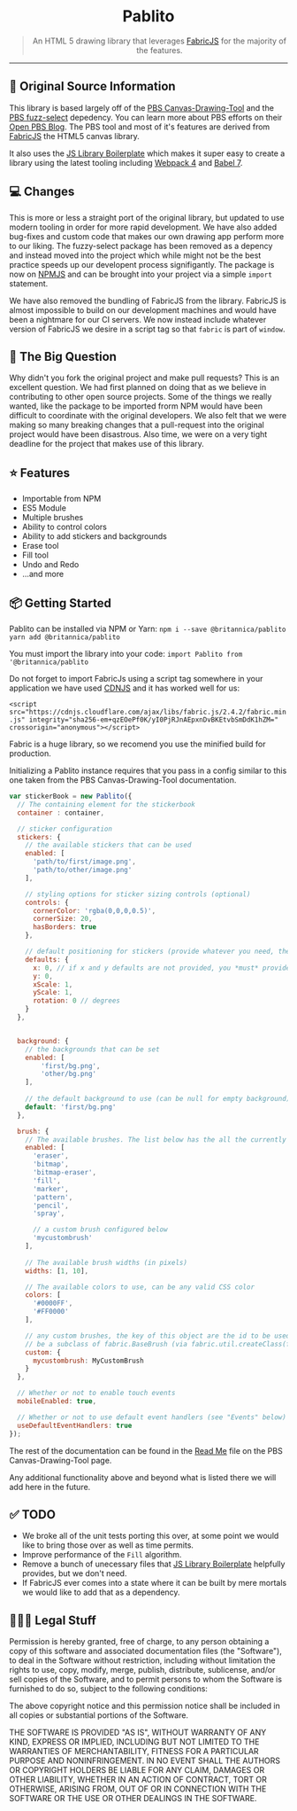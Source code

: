 
<div align="center">
<h1>Pablito</h1>
<blockquote>An HTML 5 drawing library that leverages <a href="http://fabricjs.com" target="_blank">FabricJS</a> for the majority of the features.</blockquote>

<hr />
</div>

## 📖 Original Source Information
This library is based largely off of the [PBS Canvas-Drawing-Tool](https://github.com/pbs/Canvas-Drawing-Tool) and the [PBS fuzz-select](https://github.com/pbs/fuzzy-select) depedency. You can learn more about PBS efforts on their [Open PBS Blog](https://open.pbs.org). The PBS tool and most of it's features are derived from [FabricJS](http://fabricjs.com) the HTML5 canvas library.

It also uses the [JS Library Boilerplate](https://github.com/hodgef/js-library-boilerplate) which makes it super easy to create a library using the latest tooling including [Webpack 4](https://webpack.js.org) and [Babel 7](https://babeljs.io).

## 💻 Changes

This is more or less a straight port of the original library, but updated to use modern tooling in order for more rapid development. We have also added bug-fixes and custom code that makes our own drawing app perform more to our liking. The fuzzy-select package has been removed as a depency and instead moved into the project which while might not be the best practice speeds up our developent process signifigantly. The package is now on [NPMJS](https://www.npmjs.com) and can be brought into your project via a simple `import` statement.

We have also removed the bundling of FabricJS from the library. FabricJS is almost impossible to build on our development machines and would have been a nightmare for our CI servers. We now instead include whatever version of FabricJS we desire in a script tag so that `fabric` is part of `window`.

## 🙋 The Big Question
Why didn't you fork the original project and make pull requests? This is an excellent question. We had first planned on doing that as we believe in contributing to other open source projects. Some of the things we really wanted, like the package to be imported frorm NPM would have been difficult to coordinate with the original developers. We also felt that we were making so many breaking changes that a pull-request into the original project would have been disastrous. Also time, we were on a very tight deadline for the project that makes use of this library.

## ⭐ Features
- Importable from NPM
- ES5 Module
- Multiple brushes
- Ability to control colors
- Ability to add stickers and backgrounds
- Erase tool
- Fill tool
- Undo and Redo
- ...and more

## 📦 Getting Started
Pablito can be installed via NPM or Yarn:
`npm i --save @britannica/pablito`
`yarn add @britannica/pablito`

You must import the library into your code:
`import Pablito from '@britannica/pablito`

Do not forget to import FabricJs using a script tag somewhere in your application we have used [CDNJS](https://cdnjs.com/libraries/fabric.js/) and it has worked well for us:

`<script src="https://cdnjs.cloudflare.com/ajax/libs/fabric.js/2.4.2/fabric.min.js" integrity="sha256-em+qzEOePf0K/yI0PjRJnAEpxnDvBKEtvbSmDdK1hZM=" crossorigin="anonymous"></script>`

Fabric is a huge library, so we recomend you use the minified build for production.

Initializing a Pablito instance requires that you pass in a config similar to this one taken from the PBS Canvas-Drawing-Tool documentation.

```js
var stickerBook = new Pablito({
  // The containing element for the stickerbook
  container : container,

  // sticker configuration
  stickers: {
    // the available stickers that can be used
    enabled: [
      'path/to/first/image.png',
      'path/to/other/image.png'
    ],

    // styling options for sticker sizing controls (optional)
    controls: {
      cornerColor: 'rgba(0,0,0,0.5)',
      cornerSize: 20,
      hasBorders: true
    },

    // default positioning for stickers (provide whatever you need, the rest defaults to reasonable values)
    defaults: {
      x: 0, // if x and y defaults are not provided, you *must* provide them when calling placeSticker()
      y: 0,
      xScale: 1,
      yScale: 1,
      rotation: 0 // degrees
    }
  },


  background: {
    // the backgrounds that can be set
    enabled: [
        'first/bg.png',
        'other/bg.png'
    ],
    
    // the default background to use (can be null for empty background)
    default: 'first/bg.png'
  },

  brush: {
    // The available brushes. The list below has the all the currently available ones (at the time of writing)
    enabled: [
      'eraser',
      'bitmap',
      'bitmap-eraser',
      'fill',
      'marker',
      'pattern',
      'pencil',
      'spray',

      // a custom brush configured below
      'mycustombrush'
    ], 
    
    // The available brush widths (in pixels)
    widths: [1, 10],

    // The available colors to use, can be any valid CSS color
    colors: [
      '#0000FF',
      '#FF0000'
    ],

    // any custom brushes, the key of this object are the id to be used in the enabled list above, and the value must
    // be a subclass of fabric.BaseBrush (via fabric.util.createClass(fabric.BaseBrush, { }) )
    custom: {
      mycustombrush: MyCustomBrush
    }
  },

  // Whether or not to enable touch events
  mobileEnabled: true,

  // Whether or not to use default event handlers (see "Events" below)
  useDefaultEventHandlers: true
});
```
The rest of the documentation can be found in the [Read Me](https://github.com/pbs/Canvas-Drawing-Tool) file on the PBS Canvas-Drawing-Tool page.

Any additional functionality above and beyond what is listed there we will add here in the future.

## ✅ TODO
- We broke all of the unit tests porting this over, at some point we would like to bring those over as well as time permits.
- Improve performance of the `Fill` algorithm.
- Remove a bunch of unecessary files that [JS Library Boilerplate](https://github.com/hodgef/js-library-boilerplate) helpfully provides, but we don't need.
- If FabricJS ever comes into a state where it can be built by mere mortals we would like to add that as a dependency.

## 👩🏼‍⚖️ Legal Stuff
Permission is hereby granted, free of charge, to any person obtaining a copy of this software and associated documentation files (the "Software"), to deal in the Software without restriction, including without limitation the rights to use, copy, modify, merge, publish, distribute, sublicense, and/or sell copies of the Software, and to permit persons to whom the Software is furnished to do so, subject to the following conditions:

The above copyright notice and this permission notice shall be included in all copies or substantial portions of the Software.

THE SOFTWARE IS PROVIDED "AS IS", WITHOUT WARRANTY OF ANY KIND, EXPRESS OR IMPLIED, INCLUDING BUT NOT LIMITED TO THE WARRANTIES OF MERCHANTABILITY, FITNESS FOR A PARTICULAR PURPOSE AND NONINFRINGEMENT. IN NO EVENT SHALL THE AUTHORS OR COPYRIGHT HOLDERS BE LIABLE FOR ANY CLAIM, DAMAGES OR OTHER LIABILITY, WHETHER IN AN ACTION OF CONTRACT, TORT OR OTHERWISE, ARISING FROM, OUT OF OR IN CONNECTION WITH THE SOFTWARE OR THE USE OR OTHER DEALINGS IN THE SOFTWARE.